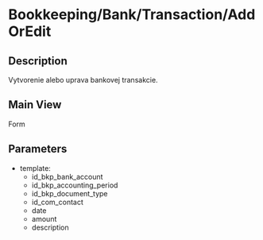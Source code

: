# Bookkeeping/Bank/Transaction/AddOrEdit

## Description

Vytvorenie alebo uprava bankovej transakcie.

## Main View

Form

## Parameters

* template:
  * id_bkp_bank_account
  * id_bkp_accounting_period
  * id_bkp_document_type
  * id_com_contact
  * date
  * amount
  * description




